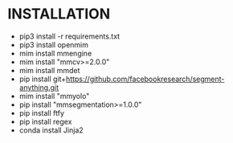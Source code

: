 # INSTALLATION

- pip3 install -r requirements.txt
- pip3 install openmim
- mim install mmengine
- mim install "mmcv>=2.0.0"
- mim install mmdet
- pip install git+https://github.com/facebookresearch/segment-anything.git
- mim install "mmyolo"
- pip install "mmsegmentation>=1.0.0"
- pip install ftfy
- pip install regex
- conda install Jinja2